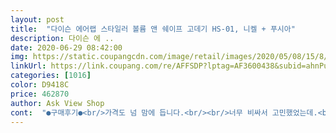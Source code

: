 ```yaml
---
layout: post 
title:  "다이슨 에어랩 스타일러 볼륨 앤 쉐이프 고데기 HS-01, 니켈 + 푸시아" 
description: 다이슨 에 ..
date: 2020-06-29 08:42:00 
img: https://static.coupangcdn.com/image/retail/images/2020/05/08/15/8/91c24d12-27e7-44f4-9cab-02afa139b5c0.jpg 
linkUrl: https://link.coupang.com/re/AFFSDP?lptag=AF3600438&subid=ahnPublicAsk&pageKey=1557093660&itemId=2662760852&vendorItemId=70653357580&traceid=V0-113-5d874aba82dec8f0 
categories: [1016] 
color: D9418C 
price: 462870 
author: Ask View Shop 
cont:  "●구매후기●<br/>가격도 넘 맘에 듭니다.<br/><br/>너무 비싸서 고민했었는데.<br/>.<br/>고민할 필요가 없었어요똥손이라 봉고데기 사서 해봐도 다 망해서 머리 묶고 나가곤 했었는데 이걸론 미용실 드라이처럼 나와요 파마할때쯤 돼서 2번할 값이라고 생각하고 샀는데 너무 좋아요그리구 여기가 젤 저렴하고 배송도 빨라요 백화점에선 2주동안 기다렸어야했었는데 너무 잘산 것 같아 행복해요ㅎㅎ<br/>받자마자 해밧어요<br/>손상없는 헤어를 유지하면서 스타일까지.<br/><br/>숱도 약하고 파마도 못하는머린데<br/>오십대라<br/>완전 짱강추입니다.<br/><br/>저는 숏컷에서 기르기시작해 단발로 넘어가는 기장이라 매일 묶을수도 없고 고민이었는데 다이슨을 영접하고 스타일이 좋아졌단 소리 계속 들어요.<br/><br/>저를위한 다이손? 이란생각 듭니다<br/>저처럼 힘없는머리  꼭 해보세요<br/>정말 잘삿어요<br/>친구꺼  한번 사용해보고 고가라 망설이다 삿는데<br/>파마어디서 했냐 묻는 사람들도 있구요.<br/><br/>" 
---
```

